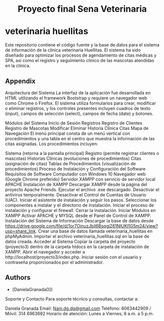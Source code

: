 <h1 align="center"> Proyecto final Sena Veterinaria </h1>

# veterinaria huellitas

Este repositorio contiene el código fuente y la base de datos para el sistema de información de la clínica veterinaria Huellitas. El sistema ha sido diseñado para optimizar los procesos de agendamiento de citas médicas y SPA, así como el registro y seguimiento clínico de las mascotas atendidas en la clínica.


## Appendix

Arquitectura del Sistema
La interfaz de la aplicación fue desarrollada en HTML utilizando el framework Bootstrap y requiere un navegador web como Chrome o Firefox. El sistema utiliza formularios para crear, modificar o eliminar registros, y los controles presentes incluyen cuadros de texto (input), campos de selección (select), campos de fecha (date) y botones.

Módulos del Sistema
Inicio de Sesión
Registros
Registro de Clientes
Registro de Mascotas
Modificar
Eliminar
Historia Clínica
Citas
Mapa de Navegación
El menú principal consta de un menú vertical con procedimientos y una tabla en el centro que muestra la información de las citas asignadas. Los procedimientos incluyen:

Sistema (retorna a la pantalla principal)
Registro (permite registrar clientes o mascotas)
Historias Clínicas (evoluciones de procedimientos)
Citas (asignación de citas)
Tablas de Procedimientos (visualización de procedimientos)
Proceso de Instalación y Configuración del Software
Requisitos de Software
Computador con Windows 10
Navegador web (Google Chrome preferido)
Servidor XAMPP con servicio de servidor local APACHE
Instalación de XAMPP
Descargar XAMPP desde la página del proyecto Apache Friends.
Ejecutar el archivo .exe descargado.
Desactivar el antivirus temporalmente.
Desactivar el Control de Cuentas de Usuario (UAC).
Iniciar el asistente de instalación y seguir los pasos.
Seleccionar los componentes a instalar y el directorio de instalación.
Iniciar el proceso de instalación y configurar el firewall.
Cerrar la instalación.
Iniciar Módulos en XAMPP
Activar APACHE y MYSQL desde el Panel de Control de XAMPP.
Instalación del Sistema de Información
Descargar la base de datos desde https://drive.google.com/file/d/1or7OinuzJbiI6Bsqgj261NIUKl1G5m24/view?usp=share_link.
Crear una base de datos llamada veterinaria_huellitas en phpMyAdmin.
Importar el archivo veterinaria_huellitas.sql en la base de datos creada.
Acceder al Sistema
Copiar la carpeta del proyecto (proyecto3) dentro de la carpeta htdocs en la carpeta de instalación de XAMPP.
Abrir el navegador y acceder a http://localhost/proyecto3/index.php.
Iniciar sesión con el usuario y contraseña proporcionados por el administrador.

## Authors

- [DanielaGranadaO])

Soporte y Contacto
Para soporte técnico y consultas, contactar a:

Daniela Granada
Email: Nani.dg.dg@gmail.com
Teléfono: 6063442909 / Móvil: 314 6963692
Horario de atención: Lunes a Viernes, 8 a.m. a 5 p.m.
